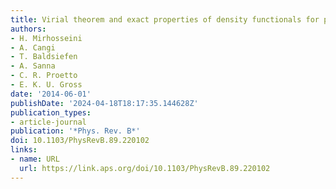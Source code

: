 ```yaml
---
title: Virial theorem and exact properties of density functionals for periodic systems
authors:
- H. Mirhosseini
- A. Cangi
- T. Baldsiefen
- A. Sanna
- C. R. Proetto
- E. K. U. Gross
date: '2014-06-01'
publishDate: '2024-04-18T18:17:35.144628Z'
publication_types:
- article-journal
publication: '*Phys. Rev. B*'
doi: 10.1103/PhysRevB.89.220102
links:
- name: URL
  url: https://link.aps.org/doi/10.1103/PhysRevB.89.220102
---
```


